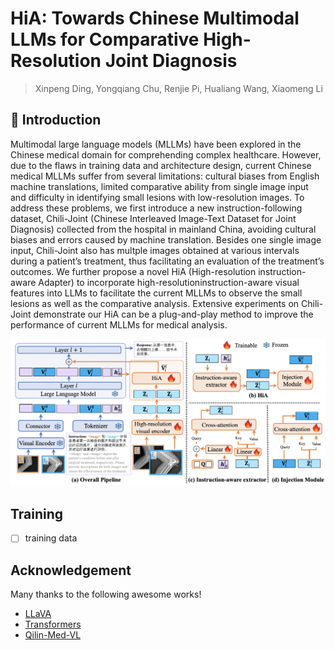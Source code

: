 # HiA: Towards Chinese Multimodal LLMs for Comparative High-Resolution Joint Diagnosis

> Xinpeng Ding, Yongqiang Chu, Renjie Pi, Hualiang Wang, Xiaomeng Li

## 📖 Introduction

Multimodal large language models (MLLMs) have been explored in the Chinese medical domain for comprehending complex healthcare. However, due to the flaws in training data and architecture design, current Chinese medical MLLMs suffer from several limitations: cultural biases from English machine translations, limited comparative ability from single image input and difficulty in identifying small lesions with low-resolution images. To address these problems, we first introduce a new instruction-following dataset, Chili-Joint (Chinese Interleaved Image-Text Dataset for Joint Diagnosis) collected from the hospital in mainland China, avoiding cultural biases and errors caused by machine translation. Besides one single image input, Chili-Joint also has multple images obtained at various intervals during a patient’s treatment, thus facilitating an evaluation of the treatment’s outcomes. We further propose a novel HiA (High-resolution instruction-aware Adapter) to incorporate high-resolutioninstruction-aware visual features into LLMs to facilitate the current MLLMs to observe the small lesions as well as the comparative analysis. Extensive experiments on Chili-Joint demonstrate our HiA can be a plug-and-play method to improve the performance of current MLLMs for medical analysis.

![overview](docs/framework.png)

## Training

- [ ] training data

## Acknowledgement

Many thanks to the following awesome works!

- [LLaVA](https://github.com/haotian-liu/LLaVA)
- [Transformers](https://github.com/huggingface/transformers)
- [Qilin-Med-VL](https://github.com/williamliujl/Qilin-Med-VL/)
